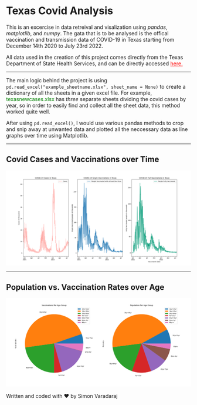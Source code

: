 # Texas Covid Analysis
This is an excercise in data retreival and visalization using *pandas*, *matplotlib*, and *numpy*. The gata that is to be analysed is the 
offical vaccination and transmission data of COVID-19 in Texas starting from December 14th 2020 to July 23rd 2022. 

All data used in the creation of this project comes directly from the Texas Department of State Health Services, and can be directly accessed <a href = "https://dshs.texas.gov/coronavirus/AdditionalData.aspx" style="color: red"> here. </a>

---

The main logic behind the project is using `pd.read_excel("example_sheetname.xlsx", sheet_name = None)` to create a dictionary of all the sheets in a given excel file. For example, <span style = 'color: green'>texasnewcases.xlsx</span> has *three* separate sheets dividing the covid cases by year, so in order to easily find and collect all the sheet data, this method worked quite well.

After using `pd.read_excel()`, I would use various pandas methods to crop and snip away at unwanted data and plotted all the neccessary data as line graphs over time using Matplotlib.

---
## Covid Cases and Vaccinations over Time
![Graph](./Time_graphs.png)

---
## Population vs. Vaccination Rates over Age
![Pie Charts](./pie_graphs.png)

Written and coded with ❤ by Simon Varadaraj
